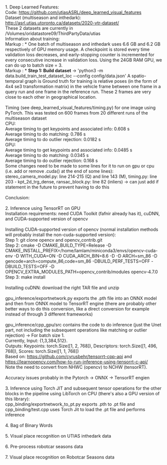 <br> 1. Deep Learned Features:
<br> Code: https://github.com/utiasASRL/deep_learned_visual_features <span>
<br> Dataset (multiseason and inthedark): http://asrl.utias.utoronto.ca/datasets/2020-vtr-dataset/
<br> These 2 datasets are currently in /Volumes/oridatastore09/ThirdPartyData/utias
<br> Information about training: 
<br> Markup : * One batch of multiseason and inthedark uses 6.6 GB and 6.2 GB respectively of GPU memory usage. A checkpoint is stored every time validation loss decreases, and early-stopping counter is incremented for every consecutive increase in validation loss. Using the 24GB RAM GPU, we can do up to batch size = 3. 
<br> Markup : * __Step 1: Build dataset__ -> 'python3 -m data.build_train_test_dataset_loc --config config/data.json' A spatio-temporal graph is
Ground truth for training is relative poses (in the form of 4x4 se3 transformation matrix) in the vehicle frame between one frame in a query run and one frame in the reference run. These 2 frames are very close to each other in geographical location. 
<br>
<br> Timing (see deep_learned_visual_features/timing.py) for one image using PyTorch. This was tested on 600 frames from 20 different runs of the multiseason dataset 
<br> CPU: 
<br> Average timing to get keypoints and associated info: 0.608 s
<br> Average timing to do matching: 0.786 s
<br> Average timing to do outlier rejection: 0.0182 s
<br> GPU:
<br> Average timing to get keypoints and associated info: 0.0485 s
<br> Average timing to do matching: 0.0345 s
<br> Average timing to do outlier rejection: 0.168 s
<br> Some changes need to be made to some lines for it to run on gpu or cpu (i.e. add or remove .cuda() at the end of some lines): stereo_camera_model.py: line 214-215 (Q) and line 143 (M), timing.py: line 203 - kpt_2d_trg_dense, ransac_block.py: line 82 (inliers) -> can just add if statement in the future to prevent having to do this
<br> 
<br> Conclusion: 
<br>
<br> 2. Inference using TensorRT on GPU 
<br> Installation requirements: need CUDA Toolkit (fafnir already has it), cuDNN, and CUDA-supported version of opencv 
<br> 
<br> Installing CUDA-supported version of opencv (normal installation methods will probably install the non-cuda-supported version): 
<br> Step 1: git clone opencv and opencv_contrib.git
<br> Step 2: cmake -D CMAKE_BUILD_TYPE=Release -D CMAKE_INSTALL_PREFIX=/home/lamlam/miniconda3/envs/opencv-cuda-env -D WITH_CUDA=ON -D CUDA_ARCH_BIN=8.6 -D -D ARCH=sm_86 -D gencode=arch=compute_86,code=sm_86 -DBUILD_PERF_TESTS=OFF -DBUILD_TESTS=OFF -D OPENCV_EXTRA_MODULES_PATH=opencv_contrib/modules opencv-4.7.0
<br> Step 3: make install
<br> 
<br> Installing cuDNN: download the right TAR file and unzip 
<br> 
<br> gpu_inference/exportnetwork.py exports the .pth file into an ONNX model and then from ONNX model to TensorRT engine (there are probably other better ways to do this conversion, like a direct conversion for example instead of through 3 different frameworks)
<br>
<br> gpu_inference/cpp_gpu/src contains the code to do inference (just the Unet part, not including the subsequent operations like matching or outlier rejection) -> For batch size 1. 
<br> Currently, Input: {1,3,384,512}. 
<br> Outputs: Keypoints: torch.Size([1, 2, 768]), Descriptors: torch.Size([1, 496, 768]), Scores: torch.Size([1, 1, 768])
<br> Based on: https://github.com/cyrusbehr/tensorrt-cpp-api and https://learnopencv.com/how-to-run-inference-using-tensorrt-c-api/
<br> Note the need to convert from NHWC (opencv) to NCHW (tensorRT).
<br>
<br> Accuracy issues probably in the Pytorch -> ONNX -> TensorRT engien 
<br>
<br> 3. Inference using Torch JIT and subsequent tensor operations for the other blocks in the pipeline using LibTorch on CPU (there's also a GPU version of this library): 
<br> cpp_binding/exportnetwork_to_pt.py exports .pth to .pt file and cpp_binding/test.cpp uses Torch Jit to load the .pt file and performs inference
<br>
<br> 4. Bag of Binary Words
<br>
<br> 5. Visual place recognition on UTIAS inthedark data
<br>
<br> 6. Pre-process robotcar seasons data
<br>
<br> 7. Visual place recognition on Robotcar Seasons data 
<br>


